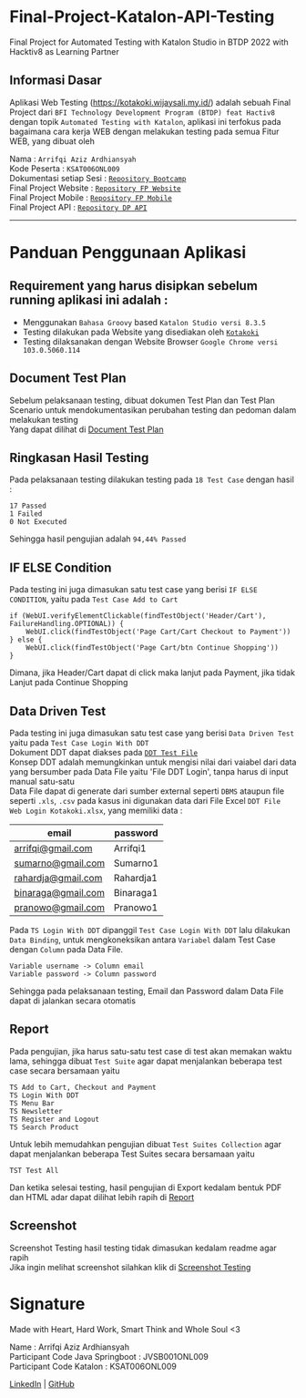 # Final-Project-Katalon-API-Testing
Final Project for Automated Testing with Katalon Studio in BTDP 2022 with Hacktiv8 as Learning Partner

## Informasi Dasar
Aplikasi Web Testing (https://kotakoki.wijaysali.my.id/) adalah sebuah Final Project dari `BFI Technology Development Program (BTDP) feat Hactiv8` dengan topik `Automated Testing with Katalon`, aplikasi ini terfokus pada bagaimana cara kerja WEB dengan melakukan testing pada semua Fitur WEB, yang dibuat oleh

Nama		                 : `Arrifqi Aziz Ardhiansyah`\
Kode Peserta             : `KSAT006ONL009`\
Dokumentasi setiap Sesi  : [`Repository Bootcamp`](https://github.com/arrifqiaziz/BTDP-Hacktiv8-2022)\
Final Project Website    : [`Repository FP Website`](https://github.com/arrifqiaziz/Final-Project-Katalon-Website-Testing)\
Final Project Mobile     : [`Repository FP Mobile`](https://github.com/arrifqiaziz/Final-Project-Katalon-Mobile-Testing)\
Final Project API        : [`Repository DP API`](https://github.com/arrifqiaziz/Final-Project-Katalon-API-Testing)

---

# Panduan Penggunaan Aplikasi

## Requirement yang harus disipkan sebelum running aplikasi ini adalah :
- Menggunakan `Bahasa Groovy` based `Katalon Studio versi 8.3.5`
- Testing dilakukan pada Website yang disediakan oleh [`Kotakoki`](https://kotakoki.wijaysali.my.id/)
- Testing dilaksanakan dengan Website Browser `Google Chrome versi 103.0.5060.114`

## Document Test Plan
Sebelum pelaksanaan testing, dibuat dokumen Test Plan dan Test Plan Scenario untuk mendokumentasikan perubahan testing dan pedoman dalam melakukan testing\
Yang dapat dilihat di [Document Test Plan](https://github.com/arrifqiaziz/Final-Project-Katalon-WEB-Testing/tree/main/Test%20Plan)

## Ringkasan Hasil Testing
Pada pelaksanaan testing dilakukan testing pada `18 Test Case` dengan hasil :
```
17 Passed
1 Failed
0 Not Executed
```
Sehingga hasil pengujian adalah `94,44% Passed`

## IF ELSE Condition
Pada testing ini juga dimasukan satu test case yang berisi `IF ELSE CONDITION`, yaitu pada `Test Case Add to Cart`
```
if (WebUI.verifyElementClickable(findTestObject('Header/Cart'), FailureHandling.OPTIONAL)) {
    WebUI.click(findTestObject('Page Cart/Cart Checkout to Payment'))
} else {
    WebUI.click(findTestObject('Page Cart/btn Continue Shopping'))
}
```
Dimana, jika Header/Cart dapat di click maka lanjut pada Payment, jika tidak Lanjut pada Continue Shopping

## Data Driven Test
Pada testing ini juga dimasukan satu test case yang berisi `Data Driven Test` yaitu pada `Test Case Login With DDT`\
Dokument DDT dapat diakses pada [`DDT Test File`](https://github.com/arrifqiaziz/Final-Project-Katalon-WEB-Testing/tree/main/DDT%20File)\
Konsep DDT adalah memungkinkan untuk mengisi nilai dari vaiabel dari data yang bersumber pada Data File yaitu 'File DDT Login', tanpa harus di input manual satu-satu\
Data File dapat di generate dari sumber external seperti `DBMS` ataupun file seperti `.xls`, `.csv` pada kasus ini digunakan data dari File Excel `DDT File Web Login Kotakoki.xlsx`, yang memiliki data :

email | password
----- | -----
arrifqi@gmail.com	| Arrifqi1
sumarno@gmail.com	| Sumarno1
rahardja@gmail.com |	Rahardja1
binaraga@gmail.com |	Binaraga1
pranowo@gmail.com	| Pranowo1

Pada `TS Login With DDT` dipanggil `Test Case Login With DDT` lalu dilakukan `Data Binding`, untuk mengkoneksikan antara `Variabel` dalam Test Case dengan `Column` pada Data File.
```
Variable username -> Column email
Variable password -> Column password
```
Sehingga pada pelaksanaan testing, Email dan Password dalam Data File dapat di jalankan secara otomatis


## Report
Pada pengujian, jika harus satu-satu test case di test akan memakan waktu lama, sehingga dibuat `Test Suite` agar dapat menjalankan beberapa test case secara bersamaan yaitu
```
TS Add to Cart, Checkout and Payment
TS Login With DDT
TS Menu Bar
TS Newsletter
TS Register and Logout
TS Search Product
```
Untuk lebih memudahkan pengujian dibuat `Test Suites Collection` agar dapat menjalankan beberapa Test Suites secara bersamaan yaitu
```
TST Test All
```
Dan ketika selesai testing, hasil pengujian di Export kedalam bentuk PDF dan HTML adar dapat dilihat lebih rapih di [Report](https://github.com/arrifqiaziz/Final-Project-Katalon-WEB-Testing/tree/main/Report)

## Screenshot
Screenshot Testing hasil testing tidak dimasukan kedalam readme agar rapih\
Jika ingin melihat screenshot silahkan klik di [Screenshot Testing](https://github.com/arrifqiaziz/Final-Project-Katalon-WEB-Testing/tree/main/Screenshot)




# Signature
Made with Heart, Hard Work, Smart Think and Whole Soul <3

Name  : Arrifqi Aziz Ardhiansyah\
Participant Code Java Springboot  : JVSB001ONL009\
Participant Code Katalon : KSAT006ONL009


[LinkedIn](https://www.linkedin.com/in/arrifqiaziz/) | [GitHub](https://github.com/arrifqiaziz)
